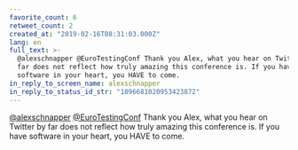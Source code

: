 ```yaml
---
favorite_count: 6
retweet_count: 2
created_at: "2019-02-16T08:31:03.000Z"
lang: en
full_text: >-
  @alexschnapper @EuroTestingConf Thank you Alex, what you hear on Twitter by
  far does not reflect how truly amazing this conference is. If you have
  software in your heart, you HAVE to come.
in_reply_to_screen_name: alexschnapper
in_reply_to_status_id_str: "1096681020953423872"
---
```


[@alexschnapper](https://twitter.com/alexschnapper)
[@EuroTestingConf](https://twitter.com/EuroTestingConf) Thank you Alex, what you
hear on Twitter by far does not reflect how truly amazing this conference is. If
you have software in your heart, you HAVE to come.
